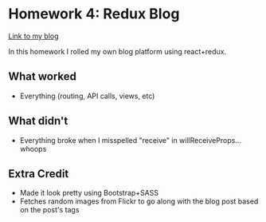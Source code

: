 # Homework 4: Redux Blog

[Link to my blog](myblog.surge.sh)

In this homework I rolled my own blog platform using react+redux.

## What worked
- Everything (routing, API calls, views, etc)


## What didn't
- Everything broke when I misspelled "receive" in willReceiveProps... whoops

## Extra Credit
- Made it look pretty using Bootstrap+SASS
- Fetches random images from Flickr to go along with the blog post based on the post's tags
